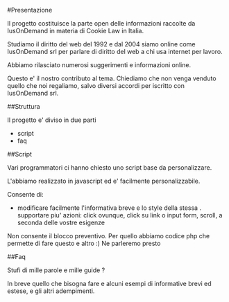 #Presentazione

Il progetto costituisce la parte open delle informazioni raccolte da IusOnDemand in materia di Cookie Law in Italia.

Studiamo il diritto del web del 1992 e dal 2004 siamo online come IusOnDemand srl per parlare di diritto del web a chi usa internet per lavoro.

Abbiamo rilasciato numerosi suggerimenti e informazioni online.

Questo e' il nostro contributo al tema. Chiediamo che non venga venduto quello che noi regaliamo, salvo diversi accordi per iscritto con IusOnDemand srl.

##Struttura

Il progetto e' diviso in due parti

- script
- faq

##Script

Vari programmatori ci hanno chiesto uno script base da personalizzare.

L'abbiamo realizzato in javascript ed e' facilmente personalizzabile.

Consente di:

- modificare facilmente l'informativa breve e lo style della stessa
. supportare piu' azioni: click ovunque, click su link o input form, scroll, a seconda delle vostre esigenze

Non consente il blocco preventivo. Per quello abbiamo codice php che permette di fare questo e altro :) Ne parleremo presto


##Faq

Stufi di mille parole e mille guide ? 

In breve quello che bisogna fare e alcuni esempi di informative brevi ed estese, e gli altri adempimenti.

 

